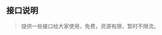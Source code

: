 ## 接口说明

> 提供一些接口给大家使用，免费，资源有限，暂时不限流。



<!DOCTYPE html>
<html>
<head>
    <meta charset=utf-8>
    <meta name=viewport content="width=device-width,initial-scale=1">
    <title>EveryDoc</title>
    <link rel="shortcut icon" href=/favicon.ico>
    <!-- 引入样式 -->
    <link rel="stylesheet" href="https://unpkg.com/element-ui/lib/theme-chalk/index.css">
    <style>

        h1, h2 {
            font-weight: normal;
        }
    
        ul {
            list-style-type: none;
            padding: 0;
        }
    
        li {
            display: inline-block;
            margin: 0 10px;
        }
    
        a {
            color: #42b983;
        }
    
        .demo-table-expand {
            font-size: 0;
        }
        .demo-table-expand label {
            width: 90px;
            color: #99a9bf;
        }
        .demo-table-expand .el-form-item {
            margin-right: 0;
            margin-bottom: 0;
            width: 50%;
        }
    
    </style>
</head>
<body>
<div id="app">
    <el-container>
        <el-main>
            <el-row type="flex" justify="center">
                <el-col :xs="24" :sm="24" :md="18" :lg="16" :xl="8">
                    <h1>EveryDoc</h1>
                    <el-form :model="searchForm" @submit.native.prevent>
                        <el-form-item>
                            <el-input placeholder="You know for search" v-model="searchForm.keyword" class="input-with-select" style="max-width: 600px;" @keyup.enter.native="onSubmit">
                                <el-button slot="append" type="info" @click="onSubmit" icon="el-icon-search"></el-button>
                            </el-input>
                        </el-form-item>
                    </el-form>
                    <div class="grid-content bg-purple">
                        <div class="block">
                            <el-pagination layout="total, prev, pager, next"
                                           :total="this.total"
                                           :page-size="this.pageSize"
                                           :current-page="this.pageNum"
                                           :hide-on-single-page="true"
                                           @current-change="currentChange"
                            ></el-pagination>
                        </div>
                        <el-table v-loading="loading" :data="tableData" stripe style="width: 100%">
                            <template slot="empty">
                                <span style="color: #969799;">Search what you want</span>
                            </template>
                            <el-table-column type="expand" show-overflow-tooltip>
                                <template slot-scope="props">
                                    <el-form label-position="left" class="demo-table-expand">
                                        <el-form-item label="关键字:">
                                            <span>{{ props.row.keyword }}</span>
                                        </el-form-item>
                                        <el-form-item label="收录日期:">
                                            <span>{{ props.row.create_time }}</span>
                                        </el-form-item>
                                    </el-form>
                                </template>
                            </el-table-column>
                            <el-table-column prop="title" show-overflow-tooltip>
                                <template #default="scope">
                                    <a :href="scope.row.url" target="_blank">{{scope.row.title}}</a>
                                </template>
                            </el-table-column>
                        </el-table>
                    </div>
                </el-col>
            </el-row>
        </el-main>
    </el-container>
</div>
<script src="https://cdn.jsdelivr.net/npm/vue@2/dist/vue.js"></script>
<script src="https://unpkg.com/element-ui/lib/index.js"></script>
<script src="https://cdn.jsdelivr.net/npm/axios@0.24.0/dist/axios.min.js"></script>
<script>
    new Vue({
        el: '#app',
        data () {
            return {
                title: 'EveryDoc',
                tip: '提示信息',
                searchForm: {
                    keyword: '',
                    ext: 'pdf'
                },
                loading: false,
                total: 0,
                pageNum: 1,
                pageSize: 10,
                tableData: []
            }
        },
        methods: {
            onSubmit () {
                this.pageNum = 1
                this.search()
            },
            search () {
                this.loading = true
                if (this.searchForm.keyword == null || this.searchForm.keyword.trim() === '') {
                    return
                }
                let req = {
                    keyword: this.searchForm.keyword,
                    ext: this.searchForm.ext,
                    pageNum: this.pageNum,
                    pageSize: this.pageSize
                }
                axios.get('/tfsc/search', {params:req})
                    .then(res => {
                        if (res.data.data.list) {
                            this.tableData = res.data.data.list
                            this.total = res.data.data.total
                        } else {
                            this.$notify.info({
                                title: '系统消息',
                                message: '数据收集失败！！！'
                            })
                        }
                        this.loading = false
                    }).catch(err => {
                        this.loading = false
                    console.log(err)
                })
            },
            currentChange (page) {
                this.pageNum = page
                this.search()
            }
        }
    })
</script>
</body>
</html>

<script>
  new Vue({
    el: '#sidebar',
    data: {
        api: '关键字统计'
    },
    created() {
        fetch('https://pdf.imjcker.com/sys/menu')
          .then(response => response.json())
          .then(result => {
            document.getElementById('sidebar').innerHTML = marked.parse(result.data);
          })
          .catch(err => console.log(err));
      }
  })
</script>

